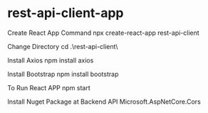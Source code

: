 # rest-api-client-app

Create React App Command
npx create-react-app rest-api-client

Change Directory
cd .\rest-api-client\

Install Axios
npm install axios

Install Bootstrap
npm install bootstrap

To Run React APP
npm start

Install Nuget Package at Backend API
Microsoft.AspNetCore.Cors
